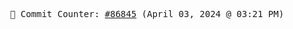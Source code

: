 <p align="center">
    <samp>
        📮 Commit Counter: <a href="https://github.com/Javascript-void0/Javascript-void0/commits/main">#86845</a> (April 03, 2024 @ 03:21 PM)
    </samp>
</p>